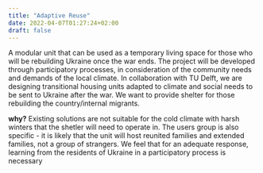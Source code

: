 ```yaml
---
title: "Adaptive Reuse"
date: 2022-04-07T01:27:24+02:00
draft: false
---
```


A modular unit that can be used as a temporary living space for those who will be rebuilding Ukraine once the war ends. The project will be developed through participatory processes, in consideration of the community needs and demands of the local climate. In collaboration with TU Delft, we are designing transitional housing units adapted to climate and social needs to be sent to Ukraine after the war. We want to provide shelter for those rebuilding the country/internal migrants.

**why?** Existing solutions are not suitable for the cold climate with harsh winters that the shetler will need to operate in. The users group is also specific - it is likely that the unit will host reunited families and extended families, not a group of strangers. We feel that for an adequate response, learning from the residents of Ukraine in a participatory process is necessary

